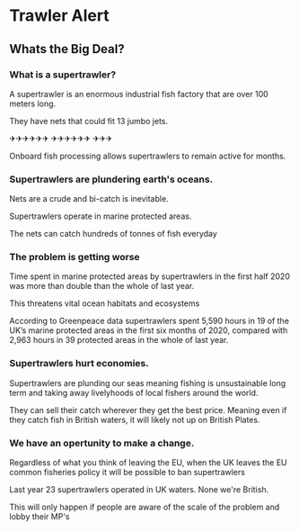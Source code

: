 # Trawler Alert

## Whats the Big Deal?

### What is a supertrawler?

A supertrawler is an enormous industrial fish factory that are over 100 meters long.

They have nets that could fit 13 jumbo jets.

✈✈✈✈✈✈ ✈✈✈✈✈✈ ✈✈✈

Onboard fish processing allows supertrawlers to remain active for months.

### Supertrawlers are plundering earth's oceans.

Nets are a crude and bi-catch is inevitable.

Supertrawlers operate in marine protected areas.

The nets can catch hundreds of tonnes of fish everyday

### The problem is getting worse

Time spent in marine protected areas by supertrawlers in the first half 2020 was more than double than the whole of last year.

This threatens vital ocean habitats and ecosystems

According to Greenpeace data supertrawlers spent 5,590 hours in 19 of the UK’s marine protected areas in the first six months of 2020, compared with 2,963 hours in 39 protected areas in the whole of last year.

### Supertrawlers hurt economies.
Supertrawlers are plunding our seas meaning fishing is unsustainable long term and taking away livelyhoods of local fishers around the world.

They can sell their catch wherever they get the best price. Meaning even if they catch fish in British waters, it will likely not up on British Plates.

### We have an opertunity to make a change.

Regardless of what you think of leaving the EU, when the UK leaves the EU common fisheries policy it will be possible to ban supertrawlers

Last year 23 supertrawlers operated in UK waters. None we're British.

This will only happen if people are aware of the scale of the problem and lobby their MP's